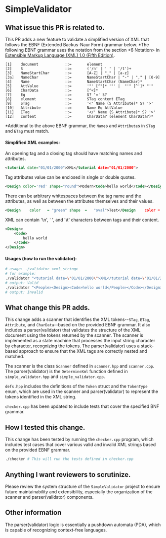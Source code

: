 # SimpleValidator
## What issue this PR is related to.
This PR adds a new feature to validate a simplified version of XML that follows the EBNF (Extended Backus-Naur Form) grammar below.
\*The following EBNF grammar uses the notation from the section <6 Notation> in [Extensible Markup Language (XML) 1.0 (Fifth Edition)](https://www.w3.org/TR/xml/).
```
[1]    document            ::=       element
[2]    S                   ::=       ('/n' | ' ' | '/t')+
[3]    NameStartChar       ::=       [A-Z] | "_" | [a-z]
[3a]   NameChar            ::=       NameStartChar | "-" | "." | [0-9]
[4]    Name                ::=       NameStartChar (NameChar)*
[5]    AttValue            ::=       '"' [^"]* '"' |  "'" [^']* "'"
[6]    CharData            ::=       [^<]*
[7]    Eq                  ::=       S? '=' S?
[8]    element             ::=       STag content ETag 
[9]    STag                ::=       '<' Name (S Attribute)* S? '>'  
[10]   Attribute           ::=       Name Eq AttValue
[11]   ETag                ::=       '</' Name (S Attribute)* S? '>'
[12]   content             ::=       CharData? (element CharData?)*
```
\*Additional to the above EBNF grammar, the `Name`s and `Attribute`s in `STag` and `ETag` must match.

#### Simplified XML examples:
An opening tag and a closing tag should have matching names and attributes.
```xml
<tutorial date="01/01/2000">XML</tutorial date="01/01/2000">
```
Tag attributes value can be enclosed in single or double quotes.
```xml
<Design color='red' shape="round">Modern<Code>hello world</Code></Design color='red' shape="round">
```
There can be arbitrary whitespaces between the tag name and the attributes, as well as between the attributes themselves and their values.
```xml
<Design    color   = "green" shape  =   "oval">Test</Design    color =  "green"   shape =  "oval">
```
XML can contain '\n', ' ', and '\t' characters between tags and their content.
```xml
<Design>
    <Code>
        hello world
    </Code>
</Design>
```

#### Usages (how to run the validator):
```bash
# usage: ./validator <xml_string>
# for example:
./validator "<tutorial date=\"01/01/2000\">XML</tutorial date=\"01/01/2000\">"
# output: Valid
./validator "<People><Design><Code>hello world</People></Code></Design>"
# output: Invalid
```

## What change this PR adds.
This change adds a scanner that identifies the XML tokens--`STag`, `ETag`, `Attribute`, and `CharData`--based on the provided EBNF grammar. It also includes a parser(validator) that validates the structure of the XML document using the tokens returned by the scanner. The scanner is implemented as a state machine that processes the input string character by character, recognizing the tokens. The parser(validator) uses a stack-based approach to ensure that the XML tags are correctly nested and matched.

The scanner is the class `Scanner` defined in `scanner.hpp` and `scanner.cpp`. The parser(validator) is the `DetermineXml` function defined in `simple_validator.hpp` and `simple_validator.cpp`.

`defs.hpp` includes the definitions of the `Token` struct and the `TokenType` enum, which are used in the scanner and parser(validator) to represent the tokens identified in the XML string.

`checker.cpp` has been updated to include tests that cover the specified BNF grammar.

## How I tested this change.
This change has been tested by running the `checker.cpp` program, which includes test cases that cover various valid and invalid XML strings based on the provided EBNF grammar.
```bash
./checker # This will run the tests defined in checker.cpp
```

## Anything I want reviewers to scrutinize.
Please review the system structure of the `SimpleValidator` project to ensure future maintainability and extensibility, especially the organization of the scanner and parser(validator) components.

## Other information
The parser(validator) logic is essentially a pushdown automata (PDA), which is capable of recognizing context-free languages.